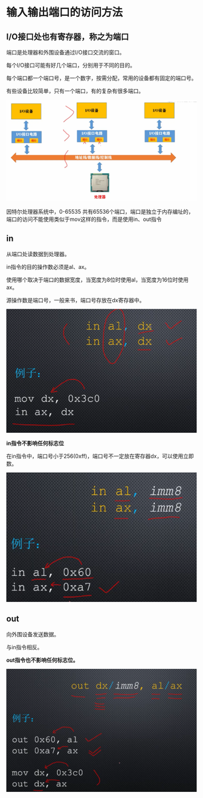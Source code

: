 # 输入输出端口的访问方法

## I/O接口处也有寄存器，称之为端口

端口是处理器和外围设备通过I/O接口交流的窗口。

每个I/O接口可能有好几个端口，分别用于不同的目的。

每个端口都一个端口号，是一个数字，按需分配，常用的设备都有固定的端口号。

有些设备比较简单，只有一个端口，有的复杂有很多端口。

![image-20210506155223861](./images/image-20210506155223861.png)

因特尔处理器系统中，0-65535 共有65536个端口，端口是独立于内存编址的，端口的访问不能使用类似于mov这样的指令，而是使用in、out指令

## in

从端口处读数据到处理器。

in指令的目的操作数必须是al、ax。

使用哪个取决于端口的数据宽度，当宽度为8位时使用al，当宽度为16位时使用ax。

源操作数是端口号，一般来书，端口号存放在dx寄存器中。

![image-20210506155627765](./images/image-20210506155627765.png)

**in指令不影响任何标志位**

在in指令中，端口号小于256(0xff)，端口号不一定放在寄存器dx，可以使用立即数。

![image-20210506160051222](./images/image-20210506160051222.png)

 ## out

向外围设备发送数据。

与in指令相反。

**out指令也不影响任何标志位。**

![image-20210506160322889](./images/image-20210506160322889.png)

